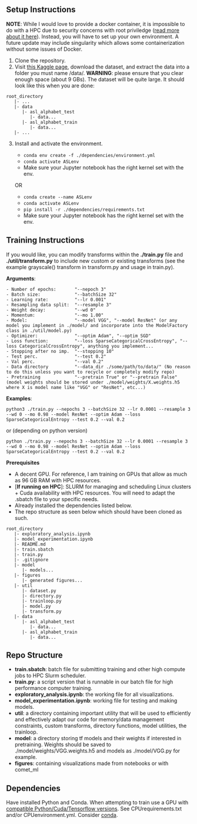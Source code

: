 ## **Setup Instructions**

**NOTE**: While I would love to provide a docker container, it is impossible to do with a HPC due to security concerns with root priviledge ([read more about it here](https://waterprogramming.wordpress.com/2022/05/25/containerizing-your-code-for-hpc-docker-singularity/)). Instead, you will have to set up your own environment. A future update may include singularity which allows some containerization without some issues of Docker.

1. Clone the repository.
2. Visit [this Kaggle page](https://www.kaggle.com/datasets/grassknoted/asl-alphabet), download the dataset, and extract the data into a folder you must name /data/. **WARNING**: please ensure that you clear enough space (about 9 GBs). The dataset will be quite large. It should look like this when you are done:

```
root_directory
   |- ...
   |- data
      |- asl_alphabet_test
         |- data...
      |- asl_alphabet_train
         |- data...
   |- ...
```

3. Install and activate the environment.

   - `conda env create -f ./dependencies/environment.yml`
   - `conda activate ASLenv`
   - Make sure your Jupyter notebook has the right kernel set with the env.

   OR

   - `conda create --name ASLenv`
   - `conda activate ASLenv`
   - `pip install -r ./dependencies/requirements.txt`
   - Make sure your Jupyter notebook has the right kernel set with the env.

## **Training Instructions**

If you would like, you can modify transforms within the **./train.py** file and **./util/transform.py** to include new custom or existing transforms (see the example grayscale() transform in transform.py and usage in train.py).

**Arguments**:

```
- Number of epochs:       "--nepoch 3"
- Batch size:             "--batchSize 32"
- Learning rate:          "--lr 0.001"
- Resampling data split:  "--resample 3"
- Weight decay:           "--wd 0"
- Momentum:               "--mo 1.00"
- Model:                  "--model VGG", "--model ResNet" (or any model you implement in ./model/ and incorporate into the ModelFactory class in ./util/model.py)
- Optimizer:              "--optim Adam", "--optim SGD"
- Loss function:          "--loss SparseCategoricalCrossEntropy", "--loss CategoricalCrossEntropy", anything you implement...
- Stopping after no imp.  "--stopping 10"
- Test perc.              "--test 0.2"
- Val perc.               "--val 0.2"
- Data directory          "--data_dir ./some/path/to/data/" (No reason to do this unless you want to recycle or completely modify repo)
- Pretraining             "--pretrain True" or "--pretrain False" (model weights should be stored under ./model/weights/X.weights.h5 where X is model name like "VGG" or "ResNet", etc...)
```

**Examples**:

`python3 ./train.py --nepochs 3 --batchSize 32 --lr 0.0001 --resample 3 --wd 0 --mo 0.98 --model ResNet --optim Adam --loss SparseCategoricalEntropy --test 0.2 --val 0.2`

or (depending on python version)

`python ./train.py --nepochs 3 --batchSize 32 --lr 0.0001 --resample 3 --wd 0 --mo 0.98 --model ResNet --optim Adam --loss SparseCategoricalEntropy --test 0.2 --val 0.2`

**Prerequisites**

- A decent GPU. For reference, I am training on GPUs that allow as much as 96 GB RAM with HPC resources.
- [**If running on HPC**]: SLURM for managing and scheduling Linux clusters + Cuda availability with HPC resources. You will need to adapt the .sbatch file to your specific needs.
- Already installed the dependencies listed below.
- The repo structure as seen below which should have been cloned as such.

```
root_directory
   |- exploratory_analysis.ipynb
   |- model_experimentation.ipynb
   |- README.md
   |- train.sbatch
   |- train.py
   |- .gitignore
   |- model
      |- models...
   |- figures
      |- generated figures...
   |- util
      |- dataset.py
      |- directory.py
      |- trainloop.py
      |- model.py
      |- transform.py
   |- data
      |- asl_alphabet_test
         |- data...
      |- asl_alphabet_train
         |- data...
```

## **Repo Structure**

- **train.sbatch**: batch file for submitting training and other high compute jobs to HPC Slurm scheduler.
- **train.py**: a script version that is runnable in our batch file for high performance computer training.
- **exploratory_analysis.ipynb**: the working file for all visualizations.
- **model_experimentation.ipynb**: working file for testing and making models.
- **util**: a directory containing important utility that will be used to efficiently and effectively adapt our code for memory/data management constraints, custom transforms, directory functions, model utilities, the trainloop.
- **model**: a directory storing tf models and their weights if interested in pretraining. Weights should be saved to ./model/weights/VGG.weights.h5 and models as ./model/VGG.py for example.
- **figures**: containing visualizations made from notebooks or with comet_ml

## **Dependencies**

Have installed Python and Conda. When attempting to train use a GPU with [compatible Python/Cuda/Tensorflow versions](https://www.tensorflow.org/install/source#gpu).
See CPUrequirements.txt and/or CPUenvironment.yml. Consider [conda](https://docs.conda.io/en/latest/).
